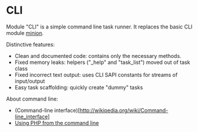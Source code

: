 # CLI

Module "CLI" is a simple command line task runner. 
It replaces the basic CLI module [minion](http://kohanaframework.org/guide/minion/).

Distinctive features:

 - Clean and documented code: contains only the necessary methods.
 - Fixed memory leaks: helpers ("_help" and "task_list") moved out of task class
 - Fixed incorrect text output: uses CLI SAPI constants for streams of input/output
 - Easy task scaffolding: quickly create "dummy" tasks

About command line:

 - (Command-line interface)[http://wikipedia.org/wiki/Command-line_interface]
 - [Using PHP from the command line](http://php.net/commandline)

